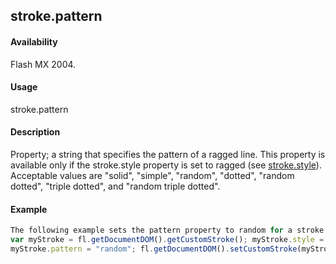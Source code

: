 ## stroke.pattern

#### Availability

Flash MX 2004.

#### Usage

stroke.pattern

#### Description

Property; a string that specifies the pattern of a ragged line. This property is available only if the stroke.style property is set to ragged (see [stroke.style](#!wielmic/developers-animatesdk-docs/test/Stroke_object/stroke20.md)). Acceptable values are "solid", "simple", "random", "dotted", "random dotted", "triple dotted", and "random triple dotted".

#### Example

```javascript
The following example sets the pattern property to random for a stroke style of ragged:
var myStroke = fl.getDocumentDOM().getCustomStroke(); myStroke.style = "ragged";
myStroke.pattern = "random"; fl.getDocumentDOM().setCustomStroke(myStroke);

```